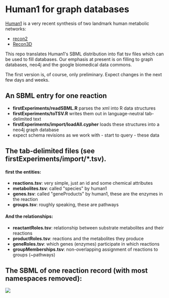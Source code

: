 # Human1 for graph databases
[Human1](https://www.chalmers.se/en/departments/bio/news/Pages/The-next-generation-of-human-metabolic-modelling.aspx) is a very recent synthesis of two landmark human metabolic networks:

 - [recon2](https://www.ncbi.nlm.nih.gov/pmc/articles/PMC4896983/)
 - [Recon3D](https://www.nature.com/articles/nbt.4072)
 
This repo translates Human1's SBML distribution into flat tsv files which can be used to fill
databases.  Our emphasis at present is on filling to graph databases, neo4j and the google
biomedical data commons.

The first version is, of course, only preliminary.  Expect changes in the next few days and weeks.

## An SBML entry for one reaction

 - <b>firstExperiments/readSBML.R</b> parses the xml into R data structures
 - <b>firstExperiments/toTSV.R</b> writes them out in language-neutral tab-delimited text
 - <b>firstExperiments/import/loadAll.cypher</b> loads these structures into a neo4j graph database
 - expect schema revisions as we work with - start to query - these data

## The tab-delimited files (see firstExperiments/import/*.tsv).

#### first the entities:

  - <b>reactions.tsv</b>:  very simple, just an id and some chemical attributes
  - <b>metabolites.tsv</b>: called "species" by human1
  - <b>genes.tsv</b>:  called "geneProducts" by human1, these are the enzymes in the reaction
  - <b>groups.tsv</b>: roughly speaking, these are pathways

#### And the relationships:

  - <b>reactantRoles.tsv</b>:  relationship between substrate metabolites and their reactions
  - <b>productRoles.tsv</b>:  reactions and the metabolites they produce
  - <b>geneRoles.tsv</b>:  which genes (enzymes) participate in which reactions
  - <b>groupMemberships.tsv</b>: non-overlapping assignment of reactions to groups (~pathways)

## The SBML of one reaction record (with most namespaces removed):
  
<img src="https://github.com/paul-shannon/human1-for-graphDatabases/blob/main/human1-sbml-1-reaction.png">
